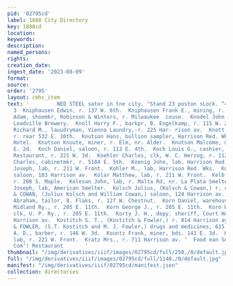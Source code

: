 ```yaml
---
pid: '02795cd'
label: 1888 City Directory
key: 1888cd
location: 
keywords: 
description: 
named_persons: 
rights: 
creation_date: 
ingest_date: '2023-08-09'
format: 
source: 
order: '2795'
layout: cmhc_item
text: '         NED STEEL sator in tne city. "Stand 23 poston sLock. “4 ENI 162 yn
  3  Kniphausen Edwin, r. 137 W. 6th.  Kniphausen Frank E., mining, r. 187 W. 6th.  Knippel
  Adam, shoemkr, Robinson & Winters, r. Milwaukee  couse.  Knodel John R., driver,
  Leadville Brewery.  Knoll Harry F., barkpr, B. Engelkamp, r. 115 W. 2d.  Knollin
  Richard M., lauudryman, Vienna Laundry,-r. 225 Har- rison av.  Knott Abner C., miner,
  r. rear 532 E. 10th.  Knutson Hans, bullion sampler, Harrison Red. Wks., bds. City
  Hotel.  Knutson Knuute, miner, r. Elm, nr. Alder.  Knutson Malcome, miner, r. 405
  E. 2d.  Koch Daniel, saloon, r. 113 E. 4th.  Koch Louis G., cashier, Saddle Rock
  Restaurant, r. 221 W. 3d.  Koehler Charles, clk, W. C. Herzog, r. 113 W. Chestnut.  Koenig
  Charles, cabinetmkr, r. 5184 E. 5th.  Koenig John, lab, Harrison Red. Wks.  Kofalt
  Joseph, lab, r. 211 W. Front.  Kohler M., lab, Harrison Red. Wks.  Kokol Nicholas,
  saloon, 103 Harrison av.  Kolar Matthew, lab, r. 211 W. Front.  Kelb John, lab,
  r. 208 S. Maple.  Kolesan John, lab, r. Malta Rd, nr. La Plata Smelter.  Kollop
  Joseph, lab, American Smelter.  Kolsch Julius, (Kolsch & Cowan,) r. 406 W. 3d.  KOLSCH
  & COWAN, (Julius Kolsch and William Cowan,) saloon, 124 Harrison av.  Kopperman
  Abraham, tailor, 8. Flaks, r. 127 W. Chestnut.  Korn Daniel, warehouse foreman,
  Midland Ry., r. 205 E. 11th.  Korn George J., r. 205 E. 11th.  Korn William H.,
  clk, U. P. Ry., r. 205 E. 11th.  Korty J. H., depy. sheriff, Court House, r. 521
  Harrison av.  Kostitch S. T., (Kostitch & Fowler,) r. 814 Harrison ay.  KOSTITCH
  & FOWLER, (S.T. Kostitch and M. J. Fowler,) drugs and medicines, 615 Harrison av.  Kountz
  A. D., barber, r. 146 W. 3d.  Kountz Frank, miner, bds. 141 E. 3d.  Kozjan Martin,
  lab, r. 221 W. Front.  Kratz Mrs., r. 711 Harrison av. ‘  Food ean Sooo sees.” Hayhurst’s
  Com’! Restaurant       '
thumbnail: "/img/derivatives/iiif/images/02795cd/full/250,/0/default.jpg"
full: "/img/derivatives/iiif/images/02795cd/full/1140,/0/default.jpg"
manifest: "/img/derivatives/iiif/02795cd/manifest.json"
collection: directories
---
```

